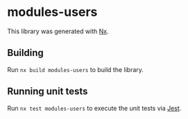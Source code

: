 # modules-users

This library was generated with [Nx](https://nx.dev).

## Building

Run `nx build modules-users` to build the library.

## Running unit tests

Run `nx test modules-users` to execute the unit tests via [Jest](https://jestjs.io).
